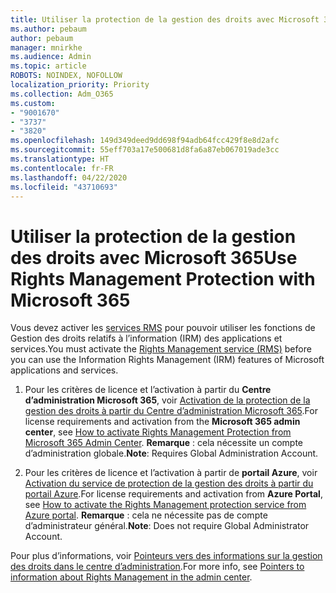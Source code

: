 ```yaml
---
title: Utiliser la protection de la gestion des droits avec Microsoft 365
ms.author: pebaum
author: pebaum
manager: mnirkhe
ms.audience: Admin
ms.topic: article
ROBOTS: NOINDEX, NOFOLLOW
localization_priority: Priority
ms.collection: Adm_O365
ms.custom:
- "9001670"
- "3737"
- "3820"
ms.openlocfilehash: 149d349deed9dd698f94adb64fcc429f8e8d2afc
ms.sourcegitcommit: 55eff703a17e500681d8fa6a87eb067019ade3cc
ms.translationtype: HT
ms.contentlocale: fr-FR
ms.lasthandoff: 04/22/2020
ms.locfileid: "43710693"
---
```

# <a name="use-rights-management-protection-with-microsoft-365"></a><span data-ttu-id="049ef-102">Utiliser la protection de la gestion des droits avec Microsoft 365</span><span class="sxs-lookup"><span data-stu-id="049ef-102">Use Rights Management Protection with Microsoft 365</span></span>

<span data-ttu-id="049ef-103">Vous devez activer les [services RMS](https://docs.microsoft.com/azure/information-protection/what-is-azure-rms) pour pouvoir utiliser les fonctions de Gestion des droits relatifs à l’information (IRM) des applications et services.</span><span class="sxs-lookup"><span data-stu-id="049ef-103">You must activate the [Rights Management service (RMS)](https://docs.microsoft.com/azure/information-protection/what-is-azure-rms) before you can use the Information Rights Management (IRM) features of Microsoft applications and services.</span></span>

1. <span data-ttu-id="049ef-104">Pour les critères de licence et l’activation à partir du **Centre d’administration Microsoft 365**, voir [Activation de la protection de la gestion des droits à partir du Centre d’administration Microsoft 365](https://docs.microsoft.com/azure/information-protection/activate-office365).</span><span class="sxs-lookup"><span data-stu-id="049ef-104">For license requirements and activation from the **Microsoft 365 admin center**, see [How to activate Rights Management Protection from Microsoft 365 Admin Center](https://docs.microsoft.com/azure/information-protection/activate-office365).</span></span> <span data-ttu-id="049ef-105">**Remarque** : cela nécessite un compte d’administration globale.</span><span class="sxs-lookup"><span data-stu-id="049ef-105">**Note**: Requires Global Administration Account.</span></span>

2. <span data-ttu-id="049ef-106">Pour les critères de licence et l’activation à partir de **portail Azure**, voir [Activation du service de protection de la gestion des droits à partir du portail Azure](https://docs.microsoft.com/azure/information-protection/activate-azure).</span><span class="sxs-lookup"><span data-stu-id="049ef-106">For license requirements and activation from **Azure Portal**, see [How to activate the Rights Management protection service from Azure portal](https://docs.microsoft.com/azure/information-protection/activate-azure).</span></span> <span data-ttu-id="049ef-107">**Remarque** : cela ne nécessite pas de compte d’administrateur général.</span><span class="sxs-lookup"><span data-stu-id="049ef-107">**Note**: Does not require Global Administrator Account.</span></span>

<span data-ttu-id="049ef-108">Pour plus d’informations, voir [Pointeurs vers des informations sur la gestion des droits dans le centre d’administration](https://docs.microsoft.com/office365/enterprise/activate-rms-in-office-365).</span><span class="sxs-lookup"><span data-stu-id="049ef-108">For more info, see [Pointers to information about Rights Management in the admin center](https://docs.microsoft.com/office365/enterprise/activate-rms-in-office-365).</span></span>
